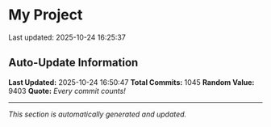 # My Project


Last updated: 2025-10-24 16:25:37




























































































































































































































































































































































































































































































































































































































































































































































































































































































































































































































































































































































































































































































































































































































































































## Auto-Update Information

**Last Updated:** 2025-10-24 16:50:47
**Total Commits:** 1045
**Random Value:** 9403
**Quote:** _Every commit counts!_

---
_This section is automatically generated and updated._